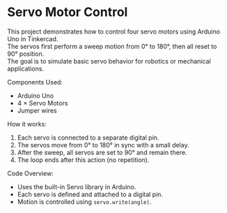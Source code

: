 # Servo Motor Control

This project demonstrates how to control four servo motors using Arduino Uno in Tinkercad.  
The servos first perform a sweep motion from 0° to 180°, then all reset to 90° position.  
The goal is to simulate basic servo behavior for robotics or mechanical applications.

Components Used:
- Arduino Uno
- 4 × Servo Motors
- Jumper wires

How it works:
1. Each servo is connected to a separate digital pin.
2. The servos move from 0° to 180° in sync with a small delay.
3. After the sweep, all servos are set to 90° and remain there.
4. The loop ends after this action (no repetition).

Code Overview:
- Uses the built-in Servo library in Arduino.
- Each servo is defined and attached to a digital pin.
- Motion is controlled using `servo.write(angle)`.

